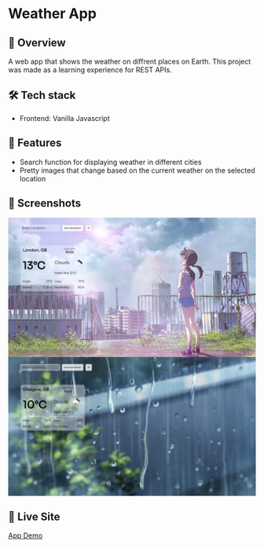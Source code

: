 # Weather App

## 📌 Overview

A web app that shows the weather on diffrent places on Earth. This project was made as a learning experience for REST APIs.

## 🛠️ Tech stack

- Frontend: Vanilla Javascript

## 🚀 Features
- Search function for displaying weather in different cities
- Pretty images that change based on the current weather on the selected location

## 📸 Screenshots

<div style="display: flex; flex-direction: column; align-content: center; align-items: center">
	<img src="./images/weather-app-1.png">
	<img src="./images/weather-app-2.png">
</div>

## 🔗 Live Site

[App Demo](https://nenopr.github.io/weather-app-TheOdinProject/)
